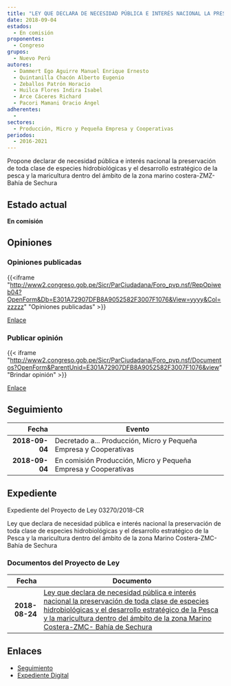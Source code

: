 ```yaml
---
title: "LEY QUE DECLARA DE NECESIDAD PÚBLICA E INTERÉS NACIONAL LA PRESERVACIÓN DE TODA CLASE DE ESPECIES HIDROBIOLÓGICAS Y EL DESARROLLO ESTRATÉGICO DE LA PESCA Y LA MARICULTURA DENTRO DEL ÁMBITO DE LA ZONA MARINO COSTERA-ZMC-BAHIA DE SECHURA"
date: 2018-09-04
estados: 
  - En comisión
proponentes: 
  - Congreso
grupos: 
  - Nuevo Perú
autores: 
  - Dammert Ego Aguirre Manuel Enrique Ernesto
  - Quintanilla Chacón Alberto Eugenio
  - Zeballos Patrón Horacio
  - Huilca Flores Indira Isabel
  - Arce Cáceres Richard
  - Pacori Mamani Oracio Ángel
adherentes: 
  - 
sectores: 
  - Producción, Micro y Pequeña Empresa y Cooperativas
periodos: 
  - 2016-2021
---
```


Propone declarar de necesidad pública e interés nacional la preservación de toda clase de especies hidrobiológicas y el desarrollo estratégico de la pesca y la maricultura dentro del ámbito de la zona marino costera-ZMZ-Bahía de Sechura


## Estado actual

**En comisión**

## Opiniones

### Opiniones publicadas

{{<iframe "http://www2.congreso.gob.pe/Sicr/ParCiudadana/Foro_pvp.nsf/RepOpiweb04?OpenForm&Db=E301A72907DFB8A9052582F3007F1076&View=yyyy&Col=zzzzz" "Opiniones publicadas" >}}

[Enlace](http://www2.congreso.gob.pe/Sicr/ParCiudadana/Foro_pvp.nsf/RepOpiweb04?OpenForm&Db=E301A72907DFB8A9052582F3007F1076&View=yyyy&Col=zzzzz)
### Publicar opinión

{{< iframe "http://www2.congreso.gob.pe/Sicr/ParCiudadana/Foro_pvp.nsf/Documentos?OpenForm&ParentUnid=E301A72907DFB8A9052582F3007F1076&view" "Brindar opinión" >}}

[Enlace](http://www2.congreso.gob.pe/Sicr/ParCiudadana/Foro_pvp.nsf/Documentos?OpenForm&ParentUnid=E301A72907DFB8A9052582F3007F1076&view)

## Seguimiento

| Fecha | Evento |
|------:|--------|
| **2018-09-04** | Decretado a... Producción, Micro y Pequeña Empresa y Cooperativas|
| **2018-09-04** | En comisión Producción, Micro y Pequeña Empresa y Cooperativas|


## Expediente

Expediente del Proyecto de Ley 03270/2018-CR

Ley que declara de necesidad pública e interés nacional la preservación de toda clase de especies hidrobiológicas y el desarrollo estratégico de la Pesca y la maricultura dentro del ámbito de la zona Marino Costera-ZMC- Bahía de Sechura


### Documentos del Proyecto de Ley

| Fecha | Documento |
|------:|--------|
| **2018-08-24** | [Ley que declara de necesidad pública e interés nacional la preservación de toda clase de especies hidrobiológicas y el desarrollo estratégico de la Pesca y la maricultura dentro del ámbito de la zona Marino Costera-ZMC- Bahía de Sechura](http://www.leyes.congreso.gob.pe/Documentos/2016_2021/Proyectos_de_Ley_y_de_Resoluciones_Legislativas/PL0327020180824..PDF) |

## Enlaces 

- [Seguimiento](http://www2.congreso.gob.pe/Sicr/TraDocEstProc/CLProLey2016.nsf/f7fff46988ca05b1052578e100829cc7/6f6e2e6db3f2bb17052582f3007e28fe?OpenDocument)
- [Expediente Digital](http://www2.congreso.gob.pe/Sicr/TraDocEstProc/CLProLey2016.nsf/f7fff46988ca05b1052578e100829cc7/6f6e2e6db3f2bb17052582f3007e28fe?OpenDocument&Click=05257FB7005EB655.eb71d0cf91d8294e05256cdf006b5706/$Body/0.1C6C)
